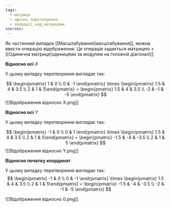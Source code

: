 ```yaml
---
tags:
  - матриця
  - афінні_перетворення
  - операції_над_матрицями
sourses:
---
```

Як частинний випадок [[Масштабування|масштабування]], можна ввести операцію відображення. Ця операція задається матрицею з [[Одинична матриця|одиницями за модулем на головній діагоналі]].

**Відносно осі** $X$

У цьому випадку перетворення виглядає так:

$$
 \begin{pmatrix} 1 & 0 \\ 0 & -1 \end{pmatrix} \times \begin{pmatrix} 1.5 & 4 & 3.5 \\ 2 & 1 & 5\end{pmatrix} = \begin{pmatrix} 1.5 & 4 & 3.5 \\ -2 & -1 & -5 \end{pmatrix}
$$![[Відображення відносно Х.png]]

**Відносно осі** $Y$

У цьому випадку перетворення виглядає так:

$$
 \begin{pmatrix} -1 & 0 \\ 0 & 1 \end{pmatrix} \times \begin{pmatrix} 1.5 & 4 & 3.5 \\ 2 & 1 & 5\end{pmatrix} = \begin{pmatrix} -1.5 & -4 & -3.5 \\ 2 & 1 & 5 \end{pmatrix}
$$
![[Відображення відносно Y.png]]

**Відносно початку координат**

У цьому випадку перетворення виглядає так:
$$
 \begin{pmatrix} -1 & 0 \\ 0 & -1 \end{pmatrix} \times \begin{pmatrix} 1.5 & 4 & 3.5 \\ 2 & 1 & 5\end{pmatrix} = \begin{pmatrix} -1.5 & -4 & -3.5 \\ -2 & -1 & -5 \end{pmatrix}
$$

![[Відображення відносно 0.png]]
